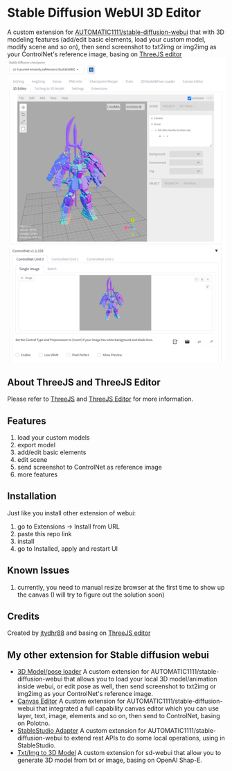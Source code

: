 # Stable Diffusion WebUI 3D Editor
A custom extension for [AUTOMATIC1111/stable-diffusion-webui](https://github.com/AUTOMATIC1111/stable-diffusion-webui) that with 3D modeling features (add/edit basic elements, load your custom model, modify scene and so on), then send screenshot to txt2img or img2img as your ControlNet's reference image, basing on [ThreeJS editor](https://github.com/mrdoob/three.js/tree/master/editor)  
![1.png](doc/images/1.png)
![controlnet.png](doc/images/controlnet.png)

## About ThreeJS and ThreeJS Editor
Please refer to [ThreeJS](https://threejs.org/) and [ThreeJS Editor](https://threejs.org/editor/) for more information. 

## Features
1. load your custom models
2. export model
3. add/edit basic elements
4. edit scene
5. send screenshot to ControlNet as reference image
6. more features

## Installation
Just like you install other extension of webui:
1. go to Extensions -> Install from URL
2. paste this repo link
3. install
4. go to Installed, apply and restart UI

## Known Issues
1. currently, you need to manual resize browser at the first time to show up the canvas (I will try to figure out the solution soon)

## Credits
Created by [jtydhr88](https://github.com/jtydhr88) and basing on [ThreeJS editor](https://github.com/mrdoob/three.js/tree/master/editor)

## My other extension for Stable diffusion webui
- [3D Model/pose loader](https://github.com/jtydhr88/sd-3dmodel-loader) A custom extension for AUTOMATIC1111/stable-diffusion-webui that allows you to load your local 3D model/animation inside webui, or edit pose as well, then send screenshot to txt2img or img2img as your ControlNet's reference image.
- [Canvas Editor](https://github.com/jtydhr88/sd-canvas-editor) A custom extension for AUTOMATIC1111/stable-diffusion-webui that integrated a full capability canvas editor which you can use layer, text, image, elements and so on, then send to ControlNet, basing on Polotno.
- [StableStudio Adapter](https://github.com/jtydhr88/sd-webui-StableStudio) A custom extension for AUTOMATIC1111/stable-diffusion-webui to extend rest APIs to do some local operations, using in StableStudio.
- [Txt/Img to 3D Model](https://github.com/jtydhr88/sd-webui-txt-img-to-3d-model) A custom extension for sd-webui that allow you to generate 3D model from txt or image, basing on OpenAI Shap-E.